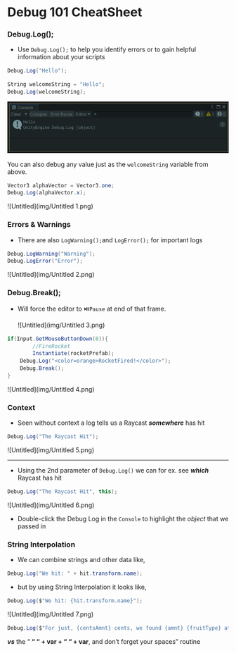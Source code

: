 # Debug 101 CheatSheet

### Debug.Log();

- Use `Debug.Log();` to help you identify errors or to gain helpful information about your scripts

```csharp
Debug.Log("Hello");
```

```csharp
String welcomeString = "Hello";
Debug.Log(welcomeString);
```

![Untitled](img/Untitled.png)

You can also debug any value just as the `welcomeString` variable from above.

```csharp
Vector3 alphaVector = Vector3.one;
Debug.Log(alphaVector.x);
```

![Untitled](img/Untitled 1.png)

### Errors & Warnings

- There are also `LogWarning();`and `LogError();` for important logs

```csharp
Debug.LogWarning("Warning");
Debug.LogError("Error");
```

![Untitled](img/Untitled 2.png)

### Debug.Break();

- Will force the editor to ⏯️`Pause` at end of that frame.
    
    ![Untitled](img/Untitled 3.png)
    

```csharp
if(Input.GetMouseButtonDown(0)){
        //FireRocket
        Instantiate(rocketPrefab);
	Debug.Log("<color=orange>RocketFired!</color>");
	Debug.Break();
}
```

![Untitled](img/Untitled 4.png)

### Context

- Seen without context a log tells us a Raycast ***somewhere*** has hit

```csharp
Debug.Log("The Raycast Hit");
```

![Untitled](img/Untitled 5.png)

---

- Using the 2nd parameter of `Debug.Log()` we can for ex. see ***which*** Raycast has hit

```csharp
Debug.Log("The Raycast Hit", this);
```

![Untitled](img/Untitled 6.png)

- Double-click the Debug Log in the `Console` to highlight the *object* that we passed in

### String Interpolation

- We can combine strings and other data like,

```csharp
Debug.Log("We hit: " + hit.transform.name);
```

- but by using String Interpolation it looks like,

```csharp
Debug.Log($"We hit: {hit.transform.name}");
```

![Untitled](img/Untitled 7.png)

```csharp
Debug.Log($"For just, {centsAmnt} cents, we found {amnt} {fruitType} at the market");
```

***vs*** the “ **“ “ + var + “ “ + var**, and don’t forget your spaces” routine
